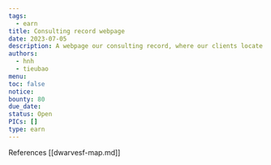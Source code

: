 ```yaml
---
tags:
  - earn
title: Consulting record webpage
date: 2023-07-05
description: A webpage our consulting record, where our clients locate
authors:
  - hnh
  - tieubao
menu: 
toc: false
notice: 
bounty: 80
due_date: 
status: Open
PICs: []
type: earn
---
```


References [[dwarvesf-map.md]]
